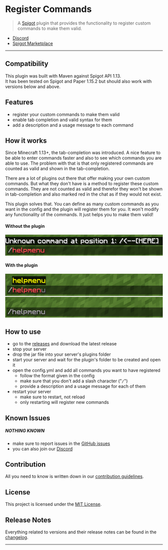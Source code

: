 # **Register Commands**

> A [Spigot] plugin that provides the functionality to register custom commands to make them valid.

- [Discord]
- [Spigot Marketplace]

---

## **Compatibility**
This plugin was built with Maven against Spigot API 1.13.<br>
It has been tested on Spigot and Paper 1.15.2 but should also work with versions below and above.


## **Features**

- register your custom commands to make them valid
- enable tab completion and valid syntax for them
- add a description and a usage message to each command


## **How it works**
Since Minecraft 1.13+, the tab-completion was introduced. A nice feature to be able to enter commands faster and also to see which commands you are able to use.
The problem with that is that only registered commands are counted as valid and shown in the tab-completion.

There are a lot of plugins out there that offer making your own custom commands. But what they don't have is a method to register these custom commands. They are not counted as valid and therefor they won't be shown in tab-completion and also marked red in the chat as if they would not exist.

This plugin solves that. You can define as many custom commands as you want in the config and the plugin will register them for you. It won't modify any functionality of the commands. It just helps you to make them valid!

#### Without the plugin
![withoutPlugin]

#### With the plugin
![withPlugin1]<br>
![withPlugin2]


## **How to use**
- go to the [releases] and download the latest release
- stop your server
- drop the jar file into your server's plugins folder
- start your server and wait for the plugin's folder to be created and open it
- open the config.yml and add all commands you want to have registered
  - follow the format given in the config
  - make sure that you don't add a slash character ("`/`")
  - provide a description and a usage message for each of them
- restart your server
  - make sure to restart, not reload
  - only restarting will register new commands


## **Known Issues**

##### NOTHING KNOWN
- make sure to report issues in the [GitHub issues][Issues]
- you can also join our [Discord]


## **Contribution**

All you need to know is written down in our [contribution guidelines][Contribution].


## **License**

This project is licensed under the [MIT License][License].


## **Release Notes**

Everything related to versions and their release notes can be found in the [changelog][Changelog].

---

<!-- Links -->
[Spigot]: https://www.spigotmc.org/
[Discord]: https://discordapp.com/invite/Q3qxws6
[Spigot Marketplace]: https://www.spigotmc.org/resources/registercommands.75791/
[releases]: https://github.com/RLNT/spigot-registercommands/releases
[WinRar]: https://www.win-rar.com/
[Issues]: https://github.com/RLNT/spigot-registercommands/issues
[Contribution]: CONTRIBUTING.md
[License]: LICENSE.md
[Changelog]: CHANGELOG.md

<!-- Images -->
[withoutPlugin]: images/withoutPlugin.png
[withPlugin1]: images/withPlugin1.png
[withPlugin2]: images/withPlugin2.png
